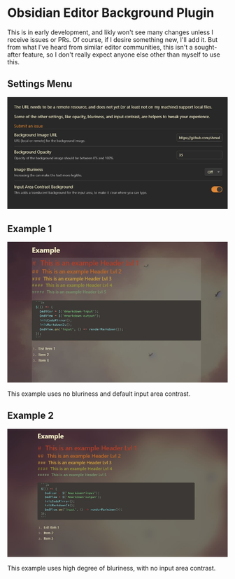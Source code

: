 # Obsidian Editor Background Plugin

This is in early development, and likly won't see many changes unless I receive issues or PRs.
Of course, if I desire something new, I'll add it. But from what I've heard from similar editor communities,
this isn't a sought-after feature, so I don't really expect anyone else other than myself to use this.

## Settings Menu
![Settings](screenshots/SettingsMenu.jpg)

## Example 1
![Example 1](screenshots/Example1.jpg)

This example uses no bluriness and default input area contrast.

## Example 2
![Example 2](screenshots/Example2.jpg)

This example uses high degree of bluriness, with no input area contrast.
